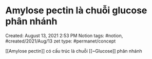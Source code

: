 # Amylose pectin là chuỗi glucose phân nhánh

Created: August 13, 2021 2:53 PM
Notion tags: #notion, #created/2021/Aug/13
zet type: #permanet/concept

[[Amylose pectin]] có cấu trúc là chuỗi [[~Glucose]] phân nhánh